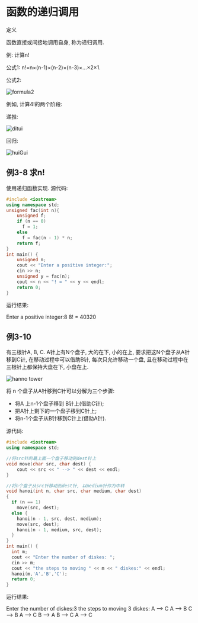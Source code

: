# 函数的递归调用

定义

函数直接或间接地调用自身, 称为递归调用.

例: 计算n!

公式1: n!=n×(n-1)×(n-2)×(n-3)×...×2×1.

公式2:

![formula2](http://studio-tsinghua.xuetangx.com/asset-v1:TsinghuaX+00740043-91-20202+2020_T2+type@asset+block@image001digui.png)

例如, 计算4!的两个阶段:

递推:

![ditui](http://studio-tsinghua.xuetangx.com/asset-v1:TsinghuaX+00740043-91-20202+2020_T2+type@asset+block@image002digui.jpg)

回归:

![huiGui](http://studio-tsinghua.xuetangx.com/asset-v1:TsinghuaX+00740043-91-20202+2020_T2+type@asset+block@image003digui.jpg)

## 例3-8 求n!

使用递归函数实现. 源代码:

```cpp
#include <iostream>
using namespace std;
unsigned fac(int n){
    unsigned f;
    if (n == 0)
      f = 1;
    else
      f = fac(n - 1) * n;
    return f;
}
int main() {
    unsigned n;
    cout << "Enter a positive integer:";
    cin >> n;
    unsigned y = fac(n);
    cout << n << "! = " << y << endl;
    return 0;
}
```

运行结果:

Enter a positive integer:8
8! = 40320

## 例3-10

有三根针A, B, C. A针上有N个盘子, 大的在下, 小的在上, 要求把这N个盘子从A针移到C针,
在移动过程中可以借助B针, 每次只允许移动一个盘, 且在移动过程中在三根针上都保持大盘在下, 小盘在上.

![hanno tower](http://studio-tsinghua.xuetangx.com/asset-v1:TsinghuaX+00740043-91-20202+2020_T2+type@asset+block@hanoi.png)

将 n 个盘子从A针移到C针可以分解为三个步骤:

+ 将A 上n-1个盘子移到 B针上(借助C针);
+ 把A针上剩下的一个盘子移到C针上;
+ 将n-1个盘子从B针移到C针上(借助A针).

源代码:

```cpp
#include <iostream>
using namespace std;

//将src针的最上面一个盘子移动到dest针上
void move(char src, char dest) {
    cout << src << " --> " << dest << endl;
}

//将n个盘子从src针移动到dest针, 以medium针作为中转
void hanoi(int n, char src, char medium, char dest)
{
  if (n == 1)
    move(src, dest);
  else {
    hanoi(n - 1, src, dest, medium);
    move(src, dest);
    hanoi(n - 1, medium, src, dest);
  }
}
int main() {
  int m;
  cout << "Enter the number of diskes: ";
  cin >> m;
  cout << "the steps to moving " << m << " diskes:" << endl;
  hanoi(m,'A','B','C');
  return 0;
}
```

运行结果:

Enter the number of diskes:3
the steps to moving 3 diskes:
A --> C
A --> B
C --> B
A --> C
B --> A
B --> C
A --> C
